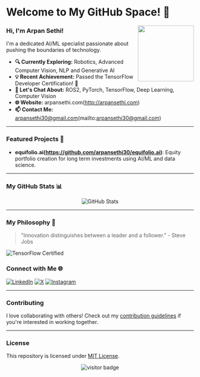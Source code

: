# Welcome to My GitHub Space! 🚀

<img align="right" src="URL-to-your-profile-picture" width="150"/>

### Hi, I'm Arpan Sethi!
I'm a dedicated AI/ML specialist passionate about pushing the boundaries of technology. 

- **🔍 Currently Exploring:** Robotics, Advanced Computer Vision, NLP and Generative AI
- **💡 Recent Achievement:** Passed the TensorFlow Developer Certification! 🎉
- **💬 Let's Chat About:** ROS2, PyTorch, TensorFlow, Deep Learning, Computer Vision
- **🌐 Website:** arpansethi.com(http://arpansethi.com)
- **📫 Contact Me:** arpansethi30@gmail.com(mailto:arpansethi30@gmail.com)

---

### Featured Projects 🌟

- **equifolio.ai(https://github.com/arpansethi30/equifolio.ai)**: Equity portfolio creation for long term investments using AI/ML and data science.
<!-- - **[Another Project](link-to-project)**: A short description about this project and what makes it interesting. -->

---

### My GitHub Stats 📊

<p align="center">
  <img src="https://github-readme-stats.vercel.app/api?username=arpansethi30&show_icons=true&theme=radical" alt="GitHub Stats" />
</p>

---

### My Philosophy 🌱
> "Innovation distinguishes between a leader and a follower." - Steve Jobs

![TensorFlow Certified](https://img.shields.io/badge/TensorFlow-Certified-brightgreen)

### Connect with Me 🌐
[![LinkedIn](https://img.shields.io/badge/LinkedIn-Connect-blue?logo=linkedin)](https://www.linkedin.com/in/arpansethi)
[![X](https://img.shields.io/badge/X-Follow-blue?logo=x)](https://x.com/TheArpanSethi)
[![Instagram](https://img.shields.io/badge/Instagram-Follow-pink?logo=instagram)](https://instagram.com/arpansethi30)

---

### Contributing
I love collaborating with others! Check out my [contribution guidelines](link-to-contribution-guidelines) if you're interested in working together.

---

### License
This repository is licensed under [MIT License](link-to-license).

<p align="center">
  <img src="https://visitor-badge.laobi.icu/badge?page_id=arpansethi30" alt="visitor badge"/>
</p>

